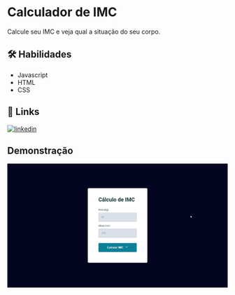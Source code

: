 
# Calculador de IMC
Calcule seu IMC e veja qual a situação do seu corpo.


## 🛠 Habilidades
- Javascript 
- HTML
- CSS


## 🔗 Links
[![linkedin](https://img.shields.io/badge/linkedin-0A66C2?style=for-the-badge&logo=linkedin&logoColor=white)](https://www.linkedin.com/in/tharles-morais-a3272416a/)



## Demonstração

![GIF do meu vídeo](./assets/Gif-Calculador-de-IMC.gif)

